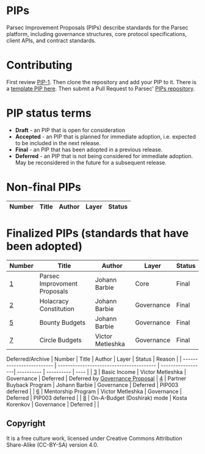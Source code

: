 # PIPs
Parsec Improvement Proposals (PIPs) describe standards for the Parsec platform, including governance structures, core protocol specifications, client APIs, and contract standards.

# Contributing
First review [PIP-1](PIPS/pip-001.md). Then clone the repository and add your PIP to it. There is a [template PIP here](pip-X.md). Then submit a Pull Request to Parsec' [PIPs repository](https://github.com/acebusters/PIPs).

# PIP status terms
* **Draft** - an PIP that is open for consideration
* **Accepted** - an PIP that is planned for immediate adoption, i.e. expected to be included in the next release.
* **Final** - an PIP that has been adopted in a previous release.
* **Deferred** - an PIP that is not being considered for immediate adoption. May be reconsidered in the future for a subsequent release.

# Non-final PIPs
| Number                    | Title                                    | Author            | Layer      | Status     |
| ------------------------- | ---------------------------------------- | ----------------- | ---------- | ---------- |


# Finalized PIPs (standards that have been adopted)
| Number                    | Title                                    | Author            | Layer      | Status     |
| ------------------------- | ---------------------------------------- | ------------------| ---------- | ---------- |
| [1](PIPS/pip-001.md)      |  Parsec Improvoment Proposals            | Johann Barbie     | Core       | Final      |
| [2](PIPS/pip-002.md)      |  Holacracy Constitution                  | Johann Barbie     | Governance | Final      |
| [5](PIPS/pip-005.md)      |  Bounty Budgets 			               | Johann Barbie     | Governance | Final      |
| [7](PIPS/pip-007.md)      |  Circle Budgets 		               	   | Victor Metleshka  | Governance | Final      |

Deferred/Archive
| Number                    | Title                                    | Author            | Layer      | Status     | Reason |
| ------------------------- | ---------------------------------------- | ------------------| ---------- | ---------- | ---- |
| [3](PIPS/pip-003.md)      |  Basic Income			                   | Victor Metleshka  | Governance | Deferred      | Deferred by [Governance Proposal](https://github.com/orgs/parsec-labs/teams/parsec-general-circle/discussions/27)
| [4](PIPS/pip-004.md)      |  Partner Buyback Program                 | Johann Barbie     | Governance | Deferred      | PIP003 deferred |
| [6](PIPS/pip-006.md)      |  Mentorship Program		               | Victor Metleshka  | Governance | Deferred      |  PIP003 deferred |
| [8](PIPS/pip-008.md)      |  On-A-Budget (Doshirak) mode       	   | Kosta Korenkov  | Governance | Deferred      | |

## Copyright
It is a free culture work, licensed under Creative Commons Attribution Share-Alike (CC-BY-SA) version 4.0.